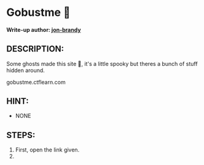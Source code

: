 # Gobustme 👻
#### Write-up author: [jon-brandy](https://github.com/jon-brandy)
## DESCRIPTION:
Some ghosts made this site 👻, it's a little spooky but theres a bunch of stuff hidden around. 

gobustme.ctflearn.com

## HINT:
- NONE

## STEPS:
1. First, open the link given.
2. 
